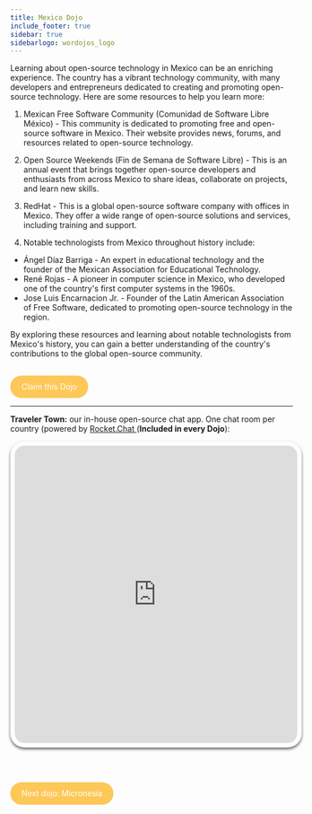 ```yaml
---
title: Mexico Dojo
include_footer: true
sidebar: true
sidebarlogo: wordojos_logo
---
```


Learning about open-source technology in Mexico can be an enriching experience. The country has a vibrant technology community, with many developers and entrepreneurs dedicated to creating and promoting open-source technology. Here are some resources to help you learn more:

1.  Mexican Free Software Community (Comunidad de Software Libre México) - This community is dedicated to promoting free and open-source software in Mexico. Their website provides news, forums, and resources related to open-source technology.
    
2.  Open Source Weekends (Fin de Semana de Software Libre) - This is an annual event that brings together open-source developers and enthusiasts from across Mexico to share ideas, collaborate on projects, and learn new skills.
    
3.  RedHat - This is a global open-source software company with offices in Mexico. They offer a wide range of open-source solutions and services, including training and support.
    
4.  Notable technologists from Mexico throughout history include:
    

*   Ángel Díaz Barriga - An expert in educational technology and the founder of the Mexican Association for Educational Technology.
*   René Rojas - A pioneer in computer science in Mexico, who developed one of the country's first computer systems in the 1960s.
*   Jose Luis Encarnacion Jr. - Founder of the Latin American Association of Free Software, dedicated to promoting open-source technology in the region.

By exploring these resources and learning about notable technologists from Mexico's history, you can gain a better understanding of the country's contributions to the global open-source community.

<br>
<html>
  <head>
    <style>
      .button {
        display: inline-block;
        padding: 20px 20px;
        text-align: center;
        text-decoration: none;
        color: #ffffff;
        background-color: #FDC858;
        border-radius: 33px;
        outline: none;
        line-height:  0%;
      }
    </style>
  </head>
  <body>
    <a class="button" href="https://blog.workdojos.com/Mexico" target="_blank">Claim this Dojo</a>
  </body>
</html>
<br>

---


**Traveler Town:**   our in-house open-source chat app.  One chat room per country (powered by <a href="https://rocket.chat" >Rocket.Chat </a>  (**Included in every Dojo**):  

<iframe src="https://chat.traveler.town/channel/Mexico" style="width: 100%;height: 530px;padding: 8px; box-shadow: 0 3px 5px rgba(0,0,0,.6);border-radius: 25px;overflow: hidden;border: none;" align="middle"></iframe>


<br><br>

<html>
  <head>
    <style>
      .button {
        display: inline-block;
        padding: 20px 20px;
        text-align: center;
        text-decoration: none;
        color: #ffffff;
        background-color: #FDC858;
        border-radius: 33px;
        outline: none;
        line-height:  %;
      }
    </style>
  </head>
  <body>
    <a class="button" href="https://workdojos.com/Micronesia">Next dojo:  Micronesia</a>
  </body>
</html>